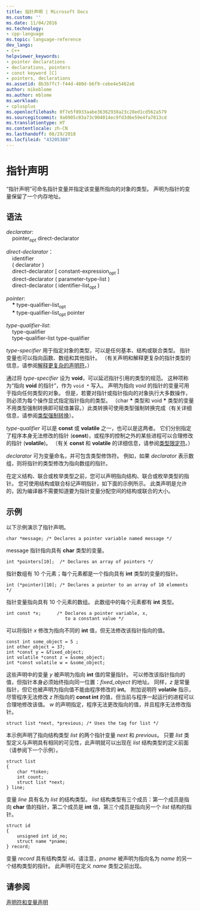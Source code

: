 ```yaml
---
title: 指针声明 | Microsoft Docs
ms.custom: ''
ms.date: 11/04/2016
ms.technology:
- cpp-language
ms.topic: language-reference
dev_langs:
- C++
helpviewer_keywords:
- pointer declarations
- declarations, pointers
- const keyword [C]
- pointers, declarations
ms.assetid: 8b3b7fc7-f44d-480d-b6f9-cebe4e5462a6
author: mikeblome
ms.author: mblome
ms.workload:
- cplusplus
ms.openlocfilehash: 0f7e5f8933aabe36362938a23c28ed1cd562a579
ms.sourcegitcommit: 9a0905c03a73c904014ec9fd3d6e59e4fa7813cd
ms.translationtype: HT
ms.contentlocale: zh-CN
ms.lasthandoff: 08/29/2018
ms.locfileid: "43205388"
---
```

# <a name="pointer-declarations"></a>指针声明
“指针声明”可命名指针变量并指定该变量所指向的对象的类型。 声明为指针的变量保留了一个内存地址。  
  
## <a name="syntax"></a>语法

*declarator*:  
&nbsp;&nbsp;&nbsp;&nbsp;pointer<sub>opt</sub> direct-declarator  

*direct-declarator*：  
&nbsp;&nbsp;&nbsp;&nbsp;identifier  
&nbsp;&nbsp;&nbsp;&nbsp;( declarator )  
&nbsp;&nbsp;&nbsp;&nbsp;direct-declarator [ constant-expression<sub>opt</sub> ]  
&nbsp;&nbsp;&nbsp;&nbsp;direct-declarator ( parameter-type-list )  
&nbsp;&nbsp;&nbsp;&nbsp;direct-declarator ( identifier-list<sub>opt</sub> )  

*pointer*:  
&nbsp;&nbsp;&nbsp;&nbsp;<strong>\*</strong> type-qualifier-list<sub>opt</sub>  
&nbsp;&nbsp;&nbsp;&nbsp;<strong>\*</strong> type-qualifier-list<sub>opt</sub> pointer  

*type-qualifier-list*:  
&nbsp;&nbsp;&nbsp;&nbsp;type-qualifier  
&nbsp;&nbsp;&nbsp;&nbsp;type-qualifier-list type-qualifier  
  
 *type-specifier* 用于指定对象的类型，可以是任何基本、结构或联合类型。 指针变量也可以指向函数、数组和其他指针。 （有关声明和解释更复杂的指针类型的信息，请参阅[解释更复杂的声明符](../c-language/interpreting-more-complex-declarators.md)。）  
  
 通过将 *type-specifier* 设为 **void**，可以延迟指针引用的类型的规范。 这种项称为“指向 **void** 的指针”，作为 `void *` 写入。 声明为指向 *void* 的指针的变量可用于指向任何类型的对象。 但是，若要对指针或指针指向的对象执行大多数操作，则必须为每个操作显式指定指针指向的类型。 （char <strong>\*</strong> 类型和 void <strong>\*</strong> 类型的变量不用类型强制转换即可赋值兼容。）此类转换可使用类型强制转换完成（有关详细信息，请参阅[类型强制转换](../c-language/type-cast-conversions.md)）。  
  
 *type-qualifier* 可以是 **const** 或 **volatile** 之一，也可以是这两者。 它们分别指定了程序本身无法修改的指针 (**const**)，或程序的控制之外的某些进程可以合理修改的指针 (**volatile**)。 （有关 **const** 和 **volatile** 的详细信息，请参阅[类型限定符](../c-language/type-qualifiers.md)。）  
  
 *declarator* 可为变量命名，并可包含类型修饰符。 例如，如果 *declarator* 表示数组，则将指针的类型修改为指向数组的指针。  
  
 在定义结构、联合或枚举类型之前，您可以声明指向结构、联合或枚举类型的指针。 您可使用结构或联合标记声明指针，如下面的示例所示。 此类声明是允许的，因为编译器不需要知道要为指针变量分配空间的结构或联合的大小。  
  
## <a name="examples"></a>示例  
 以下示例演示了指针声明。  
  
```  
char *message; /* Declares a pointer variable named message */  
```  
  
 message 指针指向具有 **char** 类型的变量。  
  
```  
int *pointers[10];  /* Declares an array of pointers */  
```  
  
 指针数组有 10 个元素；每个元素都是一个指向具有 **int** 类型的变量的指针。  
  
```  
int (*pointer)[10]; /* Declares a pointer to an array of 10 elements */  
```  
  
 指针变量指向具有 10 个元素的数组。 此数组中的每个元素都有 **int** 类型。  
  
```  
int const *x;      /* Declares a pointer variable, x,  
                      to a constant value */   
```  
  
 可以将指针 *x* 修改为指向不同的 **int** 值，但无法修改该指针指向的值。  
  
```  
const int some_object = 5 ;  
int other_object = 37;  
int *const y = &fixed_object;  
int volatile *const z = &some_object;  
int *const volatile w = &some_object;  
```  
  
 这些声明中的变量 *y* 被声明为指向 **int** 值的常量指针。 可以修改该指针指向的值，但指针本身必须始终指向同一位置：*fixed_object* 的地址。 同样，*z* 是常量指针，但它也被声明为指向值不能由程序修改的 **int**。 附加说明符 **volatile** 指示，尽管程序无法修改 *z* 所指向的 **const int** 的值，但当前与程序一起运行的进程可以合理地修改该值。 *w* 的声明指定，程序无法更改指向的值，并且程序无法修改指针。  
  
```  
struct list *next, *previous; /* Uses the tag for list */  
```  
  
 本示例声明了指向结构类型 *list* 的两个指针变量 *next* 和 *previous*。 只要 *list* 类型定义与声明具有相同的可见性，此声明就可以出现在 *list* 结构类型的定义前面（请参阅下一个示例）。  
  
```  
struct list   
{  
    char *token;  
    int count;  
    struct list *next;  
} line;  
```  
  
 变量 *line* 具有名为 *list* 的结构类型。 *list* 结构类型有三个成员：第一个成员是指向 **char** 值的指针，第二个成员是 **int** 值，第三个成员是指向另一个 *list* 结构的指针。  
  
```  
struct id   
{  
    unsigned int id_no;  
    struct name *pname;  
} record;  
```  
  
 变量 *record* 具有结构类型 *id*。请注意，*pname* 被声明为指向名为 *name* 的另一个结构类型的指针。 此声明可在定义 *name* 类型之前出现。  
  
## <a name="see-also"></a>请参阅  
 [声明符和变量声明](../c-language/declarators-and-variable-declarations.md)
